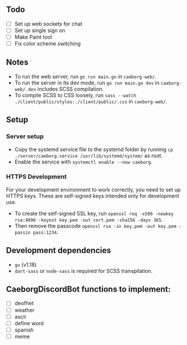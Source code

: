 ## Todo
* [ ] Set up web sockets for chat
* [ ] Set up single sign on
* [ ] Make Paint tool
* [ ] Fix color scheme switching

## Notes
* To run the web server, run `go run main.go` in `caeborg-web/`.
* To run the server in its dev mode, run `go run main.go dev` in `caeborg-web/`. `dev` includes SCSS compilation.
* To compile SCSS to CSS loosely, run `sass --watch ./client/public/styles:./client/public/.css` in `caeborg-web/`.

## Setup
### Server setup
* Copy the systemd service file to the systemd folder by running `cp ./server/caeborg.service /usr/lib/systemd/system/` as root.
* Enable the service with `systemctl enable --now caeborg`.
### HTTPS Development
For your development environment to work correctly, you need to set up HTTPS keys. These are self-signed keys intended only for development use.
* To create the self-signed SSL key, run `openssl req -x509 -newkey rsa:4096 -keyout key.pem -out cert.pem -sha256 -days 365`.
* Then remove the passcode `openssl rsa -in key.pem -out key.pem -passin pass:1234`.

## Development dependencies
* `go` (v1.18)
* `dart-sass` or `node-sass` is required for SCSS transpilation.

## CaeborgDiscordBot functions to implement:
* [ ] deofhet
* [ ] weather
* [ ] ascii
* [ ] define word
* [ ] spanish
* [ ] meme
